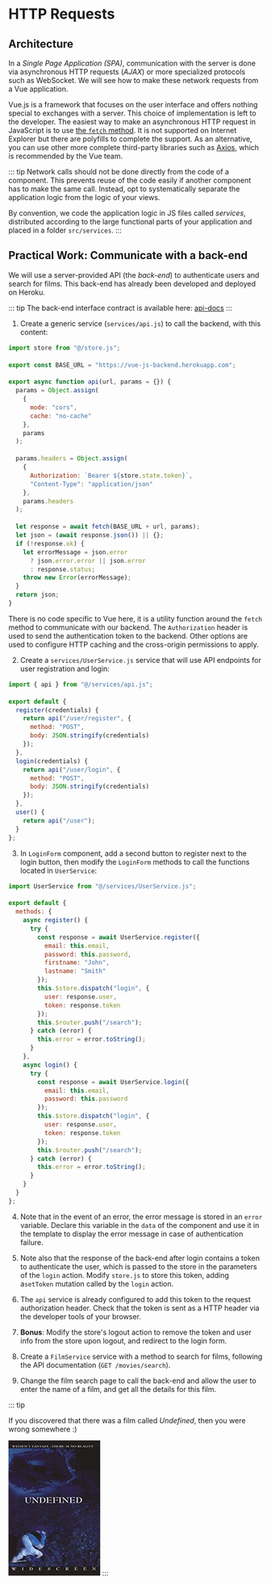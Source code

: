 # HTTP Requests

## Architecture

In a _Single Page Application (SPA)_, communication with the server is done via asynchronous HTTP requests (_AJAX_) or more specialized protocols such as WebSocket. We will see how to make these network requests from a Vue application.

Vue.js is a framework that focuses on the user interface and offers nothing special to exchanges with a server. This choice of implementation is left to the developer. The easiest way to make an asynchronous HTTP request in JavaScript is to use [the `fetch` method](https://developer.mozilla.org/en/docs/Web/API/Fetch_API/Using_Fetch). It is not supported on Internet Explorer but there are polyfills to complete the support. As an alternative, you can use other more complete third-party libraries such as [Axios](https://github.com/axios/axios), which is recommended by the Vue team.

::: tip
Network calls should not be done directly from the code of a component. This prevents reuse of the code easily if another component has to make the same call. Instead, opt to systematically separate the application logic from the logic of your views.

By convention, we code the application logic in JS files called _services_, distributed according to the large functional parts of your application and placed in a folder `src/services`.
:::

## Practical Work: Communicate with a back-end

We will use a server-provided API (the _back-end_) to authenticate users and search for films. This back-end has already been developed and deployed on Heroku.

::: tip
The back-end interface contract is available here: [api-docs](https://vue-js-backend.herokuapp.com/api-docs)
:::

1. Create a generic service (`services/api.js`) to call the backend, with this content:

```js
import store from "@/store.js";

export const BASE_URL = "https://vue-js-backend.herokuapp.com";

export async function api(url, params = {}) {
  params = Object.assign(
    {
      mode: "cors",
      cache: "no-cache"
    },
    params
  );

  params.headers = Object.assign(
    {
      Authorization: `Bearer ${store.state.token}`,
      "Content-Type": "application/json"
    },
    params.headers
  );

  let response = await fetch(BASE_URL + url, params);
  let json = (await response.json()) || {};
  if (!response.ok) {
    let errorMessage = json.error
      ? json.error.error || json.error
      : response.status;
    throw new Error(errorMessage);
  }
  return json;
}
```

There is no code specific to Vue here, it is a utility function around the `fetch` method to communicate with our backend. The `Authorization` header is used to send the authentication token to the backend. Other options are used to configure HTTP caching and the cross-origin permissions to apply.

2. Create a `services/UserService.js` service that will use API endpoints for user registration and login:

```js
import { api } from "@/services/api.js";

export default {
  register(credentials) {
    return api("/user/register", {
      method: "POST",
      body: JSON.stringify(credentials)
    });
  },
  login(credentials) {
    return api("/user/login", {
      method: "POST",
      body: JSON.stringify(credentials)
    });
  },
  user() {
    return api("/user");
  }
};
```

3. In `LoginForm` component, add a second button to register next to the login button, then modify the `LoginForm` methods to call the functions located in `UserService`:

```js
import UserService from "@/services/UserService.js";

export default {
  methods: {
    async register() {
      try {
        const response = await UserService.register({
          email: this.email,
          password: this.password,
          firstname: "John",
          lastname: "Smith"
        });
        this.$store.dispatch("login", {
          user: response.user,
          token: response.token
        });
        this.$router.push("/search");
      } catch (error) {
        this.error = error.toString();
      }
    },
    async login() {
      try {
        const response = await UserService.login({
          email: this.email,
          password: this.password
        });
        this.$store.dispatch("login", {
          user: response.user,
          token: response.token
        });
        this.$router.push("/search");
      } catch (error) {
        this.error = error.toString();
      }
    }
  }
};
```

4. Note that in the event of an error, the error message is stored in an `error` variable. Declare this variable in the `data` of the component and use it in the template to display the error message in case of authentication failure.

5. Note also that the response of the back-end after login contains a token to authenticate the user, which is passed to the store in the parameters of the `login` action. Modify `store.js` to store this token, adding a`setToken` mutation called by the `login` action.

6. The `api` service is already configured to add this token to the request authorization header. Check that the token is sent as a HTTP header via the developer tools of your browser.

7. **Bonus**: Modify the store's logout action to remove the token and user info from the store upon logout, and redirect to the login form.

8. Create a `FilmService` service with a method to search for films, following the API documentation (`GET /movies/search`).

9. Change the film search page to call the back-end and allow the user to enter the name of a film, and get all the details for this film.

::: tip

If you discovered that there was a film called _Undefined_, then you were wrong somewhere :)

![Undefined, the movie](../assets/undefined.jpg)
:::

